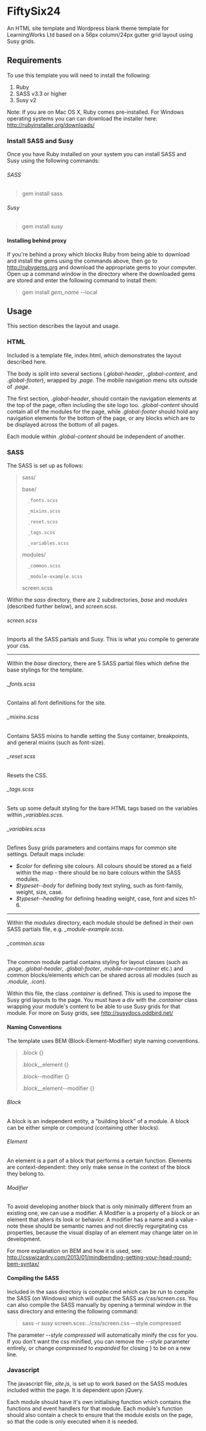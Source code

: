 # FiftySix24 #

An HTML site template and Wordpress blank theme template for LearningWorks Ltd based on a 56px column/24px gutter grid layout using Susy grids. 


## Requirements ##

To use this template you will need to install the following:

1. Ruby
2. SASS v3.3 or higher
3. Susy v2

Note: If you are on Mac OS X, Ruby comes pre-installed. For Windows operating systems you can can download the installer here: http://rubyinstaller.org/downloads/

### Install SASS and Susy ###

Once you have Ruby installed on your system you can install SASS and Susy using the following commands:

###### SASS #######
> gem install sass

###### Susy #######
> gem install susy


#### Installing behind proxy ####

If you're behind a proxy which blocks Ruby from being able to download and install the gems using the commands above, then go to http://rubygems.org and download the appropriate gems to your computer. Open up a command window in the directory where the downloaded gems are stored and enter the following command to install them:

> gem install *gem_name* --local



## Usage ##

This section describes the layout and usage.

### HTML ###

Included is a template file, index.html, which demonstrates the layout described here. 

The body is split into several sections (*.global-header*, *.global-content*, and *.global-footer*), wrapped by *.page*. The mobile navigation menu sits outside of *.page*. 

The first section, *.global-header*, should contain the navigation elements at the top of the page, often including the site logo too. *.global-content* should contain all of the modules for the page, while *.global-footer* should hold any navigation elements for the bottom of the page, or any blocks which are to be displayed across the bottom of all pages.

Each module within *.global-content* should be independent of another.


### SASS ###

The SASS is set up as follows:

> sass/
>
>	base/
>
> 		_fonts.scss
>
>		_mixins.scss
>
> 		_reset.scss
>
> 		_tags.scss
>
>		_variables.scss
>	
> 	modules/
>
>		_common.scss
>
>		_module-example.scss
>
> 	screen.scss


Within the *sass* directory, there are 2 subdirectories, *base* and *modules* (described further below), and *screen.scss*.

###### screen.scss ######
Imports all the SASS partials and Susy. This is what you compile to generate your css.


------


Within the *base* directory, there are 5 SASS partial files which define the base stylings for the template. 


###### _fonts.scss ######
Contains all font definitions for the site.


###### _mixins.scss ######
Contains SASS mixins to handle setting the Susy container, breakpoints, and general mixins (such as font-size).


###### _reset.scss ######
Resets the CSS.


###### _tags.scss ######
Sets up some default styling for the bare HTML tags based on the variables within *_variables.scss*.


###### _variables.scss #######
Defines Susy grids parameters and contains maps for common site settings. Default maps include:

* *$color* for defining site colours. All colours should be stored as a field within the map - there should be  no bare colours within the SASS modules.
* *$typeset--body* for defining body text styling, such as font-family, weight, size, case.
* *$typeset--heading* for defining heading weight, case, font and sizes h1-6.


------


Within the *modules* directory, each module should be defined in their own SASS partials file, e.g. *_module-example.scss*.

###### _common.scss ######
The common module partial contains styling for layout classes (such as *.page*, *.global-header*, *.global-footer*, *.mobile-nav-container* etc.) and common blocks/elements which can be shared across all modules (such as *.module*, *.icon*).

Within this file, the class *.container* is defined. This is used to impose the Susy grid layouts to the page. You must have a div with the *.container* class wrapping your module's content to be able to use Susy grids for that module. For more on Susy grids, see http://susydocs.oddbird.net/


#### Naming Conventions ####

The template uses BEM (Block-Element-Modifier) style naming conventions. 

> .block {}
>
> .block__element {}
>
> .block--modifier {}
>
> .block__element--modifier {}


###### Block ######
A block is an independent entity, a "building block" of a module. A block can be either simple or compound (containing other blocks).


###### Element ######
An element is a part of a block that performs a certain function. Elements are context-dependent: they only make sense in the context of the block they belong to.


###### Modifier ######
To avoid developing another block that is only minimally different from an existing one, we can use a modifier. A Modifier is a property of a block or an element that alters its look or behavior. A modifier has a name and a value - note these should be semantic names and not directly regurgitating css properties, because the visual display of an element may change later on in development.

For more explanation on BEM and how it is used, see: http://csswizardry.com/2013/01/mindbemding-getting-your-head-round-bem-syntax/


#### Compiling the SASS ####

Included in the sass directory is compile.cmd which can be run to compile the SASS (on Windows) which will output the SASS as */css/screen.css*. You can also compile the SASS manually by opening a terminal window in the sass directory and entering the following command:

> sass -r susy screen.scss:../css/screen.css --style compressed

The parameter *--style compressed* will automatically minify the css for you. If you don't want the css minified, you can remove the *--style* parameter entirely, or change *compressed* to *expanded* for closing } to be on a new line.



### Javascript ###

The javascript file, *site.js*, is set up to work based on the SASS modules included within the page. It is dependent upon jQuery.

Each module should have it's own initialising function which contains the functions and event handlers for that module. Each module's function should also contain a check to ensure that the module exists on the page, so that the code is only executed when it is needed.